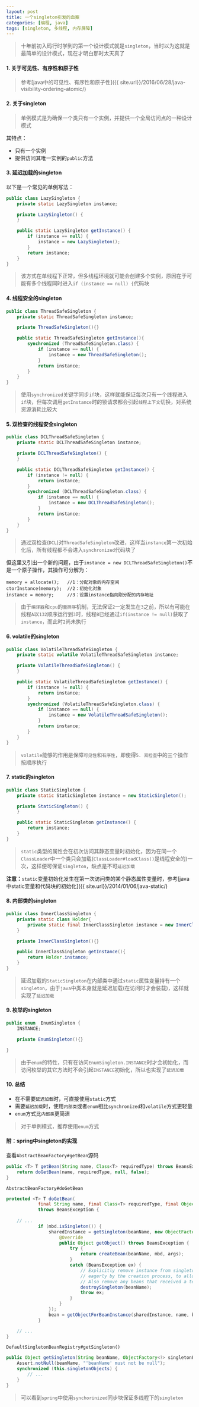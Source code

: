 ```yaml
---
layout: post
title: 一个singleton引发的血案
categories: [编程, java]
tags: [singleton, 多线程, 内存屏障]
---
```



> 十年前初入码行时学到的第一个设计模式就是`singleton`，当时以为这就是最简单的设计模式，现在才明白那时太天真了

#### 1. 关于可见性、有序性和原子性

> 参考[java中的可见性、有序性和原子性]({{ site.url}}/2016/06/28/java-visibility-ordering-atomic/)

#### 2. 关于singleton
> 单例模式是为确保一个类只有一个实例，并提供一个全局访问点的一种设计模式

其特点：
* 只有一个实例
* 提供访问其唯一实例的`public`方法  

#### 3. 延迟加载的singleton

以下是一个常见的单例写法：
```java
public class LazySingleton {
    private static LazySingleton instance;

    private LazySingleton() {
    }

    public static LazySingleton getInstance() {
        if (instance == null) {
            instance = new LazySingleton();
        }
        return instance;
    }
}
```

> 该方式在单线程下正常，但多线程环境就可能会创建多个实例，原因在于可能有多个线程同时进入`if (instance == null) {`代码块

#### 4. 线程安全的singleton
```java
public class ThreadSafeSingleton {
    private static ThreadSafeSingleton instance;

    private ThreadSafeSingleton(){}

    public static ThreadSafeSingleton getInstance(){
        synchronized (ThreadSafeSingleton.class) {
            if (instance == null) {
                instance = new ThreadSafeSingleton();
            }
            return instance;
        }
    }
}
```

> 使用`synchronized`关键字同步`if`块，这样就能保证每次只有一个线程进入`if`块，但每次调用`getInstance`时的锁请求都会引起`线程上下文`切换，对系统资源消耗比较大

#### 5. 双检查的线程安全singleton
```java
public class DCLThreadSafeSingleton {
    private static DCLThreadSafeSingleton instance;

    private DCLThreadSafeSingleton() {
    }

    public static DCLThreadSafeSingleton getInstance() {
        if (instance != null) {
            return instance;
        }
        synchronized (DCLThreadSafeSingleton.class) {
            if (instance == null) {
                instance = new DCLThreadSafeSingleton();
            }
            return instance;
        }
    }
}
```

> 通过双检查(`DCL`)对`ThreadSafeSingleton`改进，这样当`instance`第一次初始化后，所有线程都不会进入`synchronized`代码块了   

但这里又引出一个新的问题，由于`instance = new DCLThreadSafeSingleton()`不是一个原子操作，其操作可分解为：
```
memory = allocate();   //1：分配对象的内存空间
ctorInstance(memory);  //2：初始化对象
instance = memory;     //3：设置instance指向刚分配的内存地址
```

> 由于`编译器`和`cpu`的`重排序`机制，无法保证`2`一定发生在`3`之前，所以有可能在线程`A`以`132`顺序运行到`3`时，线程`B`已经通过`if(instance != null)`获取了`instance`，而此时`2`尚未执行

#### 6. volatile的singleton
```java
public class VolatileThreadSafeSingleton {
    private static volatile VolatileThreadSafeSingleton instance;

    private VolatileThreadSafeSingleton() {
    }

    public static VolatileThreadSafeSingleton getInstance() {
        if (instance != null) {
            return instance;
        }
        synchronized (VolatileThreadSafeSingleton.class) {
            if (instance == null) {
                instance = new VolatileThreadSafeSingleton();
            }
            return instance;
        }
    }
}
```

> `volatile`能够的作用是保障`可见性`和`有序性`，即使得`5. 双检查`中的三个操作按顺序执行

#### 7. static的singleton
```java
public class StaticSingleton {
    private static StaticSingleton instance = new StaticSingleton();

    private StaticSingleton() {
    }

    public static StaticSingleton getInstance() {
        return instance;
    }
}
```

> `static`类型的属性会在初次访问其静态变量时初始化，因为在同一个`ClassLoader`中一个类只会加载(`ClassLoader#loadClass()`是线程安全的)一次，这样便可保证`singleton`，缺点是不可`延迟加载`

**注意：**`static`变量初始化发生在第一次访问类的某个静态属性变量时，参考[java中static变量和代码块的初始化]({{ site.url}}/2014/01/06/java-static/)

#### 8. 内部类的singleton
```java
public class InnerClassSingleton {
    private static class Holder{
        private static final InnerClassSingleton instance = new InnerClassSingleton();
    }

    private InnerClassSingleton(){}

    public InnerClassSingleton getInstance(){
        return Holder.instance;
    }
}

```

> 延迟加载的`StaticSingleton`在内部类中通过`static`属性变量持有一个`singleton`，由于`java`中类本身就是延迟加载(在访问时才会装载)，这样就实现了`延迟加载`

#### 9. 枚举的singleton
```java
public enum  EnumSingleton {
    INSTANCE;

    private EnumSingleton(){}

}

```

> 由于`enum`的特性，只有在访问`EnumSingleton.INSTANCE`时才会初始化，而访问枚举的其它方法时不会引起`INSTANCE`初始化，所以也实现了`延迟加载`

#### 10. 总结

* 在不需要`延迟加载`时，可直接使用`static`方式
* 需要`延迟加载`时，使用`内部类`或者`enum`相比`synchronized`和`volatile`方式更轻量
* `enum`方式比`内部类`更简洁

> 对于单例模式，推荐使用`enum`方式

#### 附：spring中singleton的实现

查看`AbstractBeanFactory#getBean`源码

```java
public <T> T getBean(String name, Class<T> requiredType) throws BeansException {
    return doGetBean(name, requiredType, null, false);
}
```

`AbstractBeanFactory#doGetBean`

```java
protected <T> T doGetBean(
			final String name, final Class<T> requiredType, final Object[] args, boolean typeCheckOnly)
			throws BeansException {
    
    // ...
            if (mbd.isSingleton()) {
                sharedInstance = getSingleton(beanName, new ObjectFactory<Object>() {
                    @Override
                    public Object getObject() throws BeansException {
                        try {
                            return createBean(beanName, mbd, args);
                        }
                        catch (BeansException ex) {
                            // Explicitly remove instance from singleton cache: It might have been put there
                            // eagerly by the creation process, to allow for circular reference resolution.
                            // Also remove any beans that received a temporary reference to the bean.
                            destroySingleton(beanName);
                            throw ex;
                        }
                    }
                });
                bean = getObjectForBeanInstance(sharedInstance, name, beanName, mbd);
            }

    // ...
}
```

`DefaultSingletonBeanRegistry#getSingleton()`

```java
public Object getSingleton(String beanName, ObjectFactory<?> singletonFactory) {
    Assert.notNull(beanName, "'beanName' must not be null");
    synchronized (this.singletonObjects) {
        // ...
    }
}
```

> 可以看到`spring`中使用`synchorinized`同步块保证多线程下的`singleton`